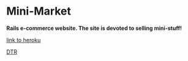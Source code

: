 # Mini-Market
**Rails e-commerce website. The site is devoted to selling mini-stuff!**


[link to heroku](https://serene-beyond-86450.herokuapp.com/)



[DTR](https://gist.github.com/cews7/e2a6a744d02feba4bf457717f664f358)
